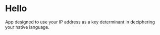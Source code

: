 # Hello
App designed to use your IP address as a key determinant in deciphering your native language.
